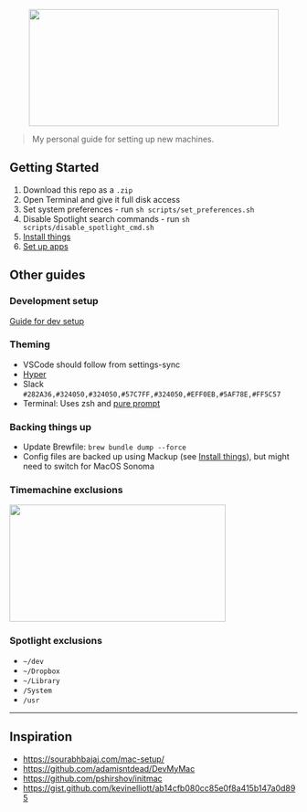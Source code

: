 <p align="center">
  <img width="437" height="205" src="logo.svg">
</p>

> My personal guide for setting up new machines.

## Getting Started

1. Download this repo as a `.zip`
2. Open Terminal and give it full disk access
3. Set system preferences - run `sh scripts/set_preferences.sh`
4. Disable Spotlight search commands - run `sh scripts/disable_spotlight_cmd.sh`
5. [Install things](install_things.md)
6. [Set up apps](set_up_apps.md)

## Other guides

### Development setup

[Guide for dev setup](development.md)

### Theming

-   VSCode should follow from settings-sync
-   [Hyper](https://github.com/sindresorhus/hyper-snazzy)
-   Slack `#282A36,#324050,#324050,#57C7FF,#324050,#EFF0EB,#5AF78E,#FF5C57`
-   Terminal: Uses zsh and [pure prompt](https://github.com/sindresorhus/pure)

### Backing things up

-   Update Brewfile: `brew bundle dump --force`
-   Config files are backed up using Mackup (see [Install things](install_things.md)), but might need to switch for MacOS Sonoma

### Timemachine exclusions

<img width="378" height="205" src="tm_settings.png">

### Spotlight exclusions

-   `~/dev`
-   `~/Dropbox`
-   `~/Library`
-   `/System`
-   `/usr`

---

## Inspiration

-   https://sourabhbajaj.com/mac-setup/
-   https://github.com/adamisntdead/DevMyMac
-   https://github.com/pshirshov/initmac
-   https://gist.github.com/kevinelliott/ab14cfb080cc85e0f8a415b147a0d895
